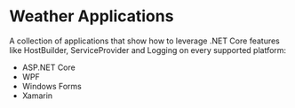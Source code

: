 # Weather Applications
A collection of applications that show how to leverage .NET Core features like HostBuilder, ServiceProvider and Logging on every supported platform:

* ASP.NET Core
* WPF
* Windows Forms
* Xamarin
